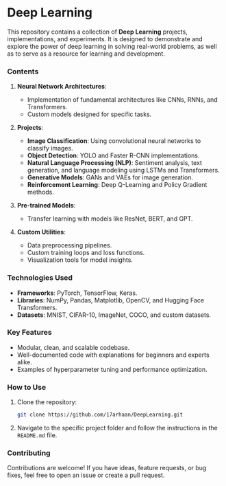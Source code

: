 

# Deep Learning 

This repository contains a collection of **Deep Learning** projects, implementations, and experiments. It is designed to demonstrate and explore the power of deep learning in solving real-world problems, as well as to serve as a resource for learning and development.

### **Contents**
1. **Neural Network Architectures**:
   - Implementation of fundamental architectures like CNNs, RNNs, and Transformers.
   - Custom models designed for specific tasks.

2. **Projects**:
   - **Image Classification**: Using convolutional neural networks to classify images.
   - **Object Detection**: YOLO and Faster R-CNN implementations.
   - **Natural Language Processing (NLP)**: Sentiment analysis, text generation, and language modeling using LSTMs and Transformers.
   - **Generative Models**: GANs and VAEs for image generation.
   - **Reinforcement Learning**: Deep Q-Learning and Policy Gradient methods.
   
3. **Pre-trained Models**:
   - Transfer learning with models like ResNet, BERT, and GPT.

4. **Custom Utilities**:
   - Data preprocessing pipelines.
   - Custom training loops and loss functions.
   - Visualization tools for model insights.

### **Technologies Used**
- **Frameworks**: PyTorch, TensorFlow, Keras.
- **Libraries**: NumPy, Pandas, Matplotlib, OpenCV, and Hugging Face Transformers.
- **Datasets**: MNIST, CIFAR-10, ImageNet, COCO, and custom datasets.

### **Key Features**
- Modular, clean, and scalable codebase.
- Well-documented code with explanations for beginners and experts alike.
- Examples of hyperparameter tuning and performance optimization.

### **How to Use**
1. Clone the repository: 
   ```bash
   git clone https://github.com/17arhaan/DeepLearning.git
   ```
2. Navigate to the specific project folder and follow the instructions in the `README.md` file.

### **Contributing**
Contributions are welcome! If you have ideas, feature requests, or bug fixes, feel free to open an issue or create a pull request.
